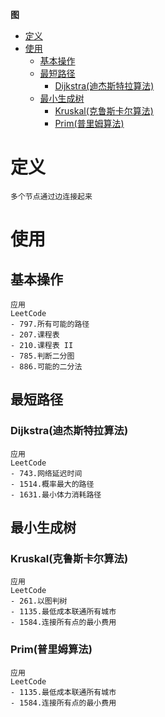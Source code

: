 **图**
- [定义](#定义)
- [使用](#使用)
  - [基本操作](#基本操作)
  - [最短路径](#最短路径)
    - [Dijkstra(迪杰斯特拉算法)](#dijkstra迪杰斯特拉算法)
  - [最小生成树](#最小生成树)
    - [Kruskal(克鲁斯卡尔算法)](#kruskal克鲁斯卡尔算法)
    - [Prim(普里姆算法)](#prim普里姆算法)

# 定义 #
```
多个节点通过边连接起来
```

# 使用 #
## 基本操作 ##  
```
应用
LeetCode 
- 797.所有可能的路径  
- 207.课程表
- 210.课程表 II
- 785.判断二分图
- 886.可能的二分法
```

## 最短路径 ##
### Dijkstra(迪杰斯特拉算法) ###
```
应用  
LeetCode  
- 743.网络延迟时间
- 1514.概率最大的路径
- 1631.最小体力消耗路径
```

## 最小生成树 ##
### Kruskal(克鲁斯卡尔算法) ###
```
应用  
LeetCode
- 261.以图判树
- 1135.最低成本联通所有城市
- 1584.连接所有点的最小费用
```

### Prim(普里姆算法) ###
```
应用  
LeetCode
- 1135.最低成本联通所有城市
- 1584.连接所有点的最小费用
```
